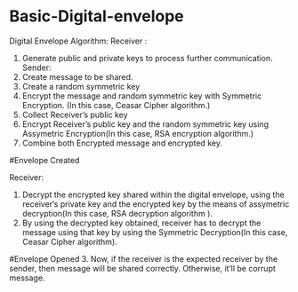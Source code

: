 # Basic-Digital-envelope

Digital Envelope Algorithm:
Receiver :
1.	Generate public and private keys to process further communication.
Sender:
1.	Create message to be shared.
2.	Create a random symmetric key
3.	Encrypt the message and random symmetric key with Symmetric Encryption. (In this case, Ceasar Cipher algorithm.)
4.	Collect Receiver’s public key
5.	Encrypt Receiver’s public key and the random symmetric key using Assymetric Encryption(In this case, RSA encryption algorithm.)
6.	Combine both Encrypted message and encrypted key.

#Envelope Created

Receiver:
1.	Decrypt the encrypted key shared within the digital envelope, using the receiver’s private key and the encrypted key by the means of assymetric decryption(In this case, RSA decryption algorithm ).
2.	By using the decrypted key obtained, receiver has to decrypt the message using that key by using the Symmetric Decryption(In this case, Ceasar Cipher algorithm).

#Envelope Opened
3.	Now, if the receiver is the expected receiver by the sender, then message will be shared correctly. Otherwise, it’ll be corrupt message.
